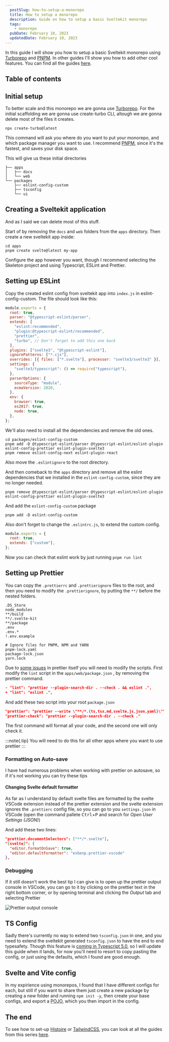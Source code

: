 ```yaml
---
  postSlug: how-to-setup-a-monorepo
  title: How to setup a monorepo
  description: Guide on how to setup a basic Sveltekit monorepo
  tags: 
    - monorepo
  pubDate: February 10, 2023
  updatedDate: February 10, 2023
---
```


In this guide I will show you how to setup a basic Sveltekit monorepo using [Turborepo](https://turbo.buld) and [PNPM](http://pnpm.io). In other guides I'll show you how to add other cool features. You can find all the guides [here](/tags/monorepo).

## Table of contents

## Initial setup

To better scale and this monorepo we are gonna use [Turborepo](https://turbo.build). For the initial scaffolding we are gonna use create-turbo CLI, altough we are gonna delete most of the files it creates.

```bash:Terminal
npx create-turbo@latest
```

This command will ask you where do you want to put your monorepo, and which package manager you want to use. I recommend [PNPM](http://pnpm.io), since it's the fastest, and saves your disk space.

This will give us these initial directories

```bash:Files
├── apps
│   ├── docs
│   └── web
└── packages
    ├── eslint-config-custom
    ├── tsconfig
    └── ui
```

## Creating a Sveltekit application

And as I said we can delete most of this stuff.

Start of by removing the `docs` and `web` folders from the `apps` directory. Then create a new sveltekit app inside:

```bash:Terminal
cd apps
pnpm create svelte@latest my-app
```

Configure the app however you want, though I recommend selecting the Skeleton project and using Typescript, ESLint and Prettier.

## Setting up ESLint

Copy the created eslint config from sveltekit app into `index.js` in eslint-config-custom. The file should look like this:

```js:index.js
module.exports = {
  root: true,
  parser: "@typescript-eslint/parser",
  extends: [
    "eslint:recommended",
    "plugin:@typescript-eslint/recommended",
    "prettier",
    "turbo", // Don't forget to add this one back
  ],
  plugins: ["svelte3", "@typescript-eslint"],
  ignorePatterns: ["*.cjs"],
  overrides: [{ files: ["*.svelte"], processor: "svelte3/svelte3" }],
  settings: {
    "svelte3/typescript": () => require("typescript"),
  },
  parserOptions: {
    sourceType: "module",
    ecmaVersion: 2020,
  },
  env: {
    browser: true,
    es2017: true,
    node: true,
  },
};
```

We'll also need to install all the dependencies and remove the old ones.

```bash:Terminal
cd packages/eslint-config-custom
pnpm add -D @typescript-eslint/parser @typescript-eslint/eslint-plugin eslint-config-prettier eslint-plugin-svelte3
pnpm remove eslint-config-next eslint-plugin-react
```

Also move the `.eslintignore` to the root directory.

And then comeback to the `apps` directory and remove all the eslint dependencies that we installed in the `eslint-config-custom`, since they are no longer needed.

```bash:Terminal
pnpm remove @typescript-eslint/parser @typescript-eslint/eslint-plugin eslint-config-prettier eslint-plugin-svelte3
```

And add the `eslint-config-custom` package

```bash:Terminal
pnpm add -D eslint-config-custom
```

Also don't forget to change the `.eslintrc.js`, to extend the custom config.

```js:.eslintrc.js
module.exports = {
  root: true,
  extends: ["custom"],
};
```

Now you can check that eslint work by just running `pnpm run lint`

## Setting up Prettier

You can copy the `.prettierrc` and `.prettierignore` files to the root, and then you need to modify the `.prettierignore`, by putting the `**/` before the nested folders.

```text:.prettierrc
.DS_Store
node_modules
**/build
**/.svelte-kit
**/package
.env
.env.*
!.env.example

# Ignore files for PNPM, NPM and YARN
pnpm-lock.yaml
package-lock.json
yarn.lock

```

Due to [some issues](https://github.com/prettier/prettier/issues/4081) in prettier itself you will need to modify the scripts.
First modify the `lint` script in the `apps/web/package.json` , by removing the prettier command.

```diff:package.json
- "lint": "prettier --plugin-search-dir . --check . && eslint .",
+ "lint": "eslint .",
```

And add these two script into your root `package.json`

```json:package.json
"prettier": "prettier --write \"**/*.{ts,tsx,md,svelte,js,json,yaml}\"",
"prettier-check": "prettier --plugin-search-dir . --check ."
```

The first command will format all your code, and the second one will only check it.

:::note{.tip}
You will need to do this for all other apps where you want to use prettier
:::

### Formatting on Auto-save

I have had numerous problems when working with prettier on autosave, so if it's not working you can try these tips

#### Changing Svelte default formatter

As far as I understand by default svelte files are formatted by the svelte VSCode extension instead of the prettier extension and the svelte extension ignores the `.prettierc` config file, so you can go to you `settings.json` in VSCode (open the command pallete
<kbd>Ctrl</kbd>+<kbd>P</kbd> and search for _Open User Settings (JSON)_)

And add these two lines:

```json:settings.json
"prettier.documentSelectors": ["**/*.svelte"],
"[svelte]": {
  "editor.formatOnSave": true,
  "editor.defaultFormatter": "esbenp.prettier-vscode"
},
```

### Debugging

If it still doesn't work the best tip I can give is to open up the prettier output console in VSCode, you can go to it by clicking on the prettier text in the right bottom corner, or by opening terminal and clicking the _Output_ tab and selecting Prettier

![Prettier output console](/blog/prettier-output-console.png)

## TS Config

Sadly there's currently no way to extend two `tsconfig.json` in one, and you need to extend the sveltekit generated `tsconfig.json` to have the end to end typesafety. Though this feature is [coming in Typescript 5.0](https://devblogs.microsoft.com/typescript/announcing-typescript-5-0-beta/#supporting-multiple-configuration-files-in-extends), so I will update this guide when it lands, for now you'll need to resort to copy pasting the config, or just using the defaults, which I found are good enough.

## Svelte and Vite config

In my expirience using monorepos, I found that I have different configs for each, but still if you want to share them just create a new package by creating a new folder and running `npm init -y`, then create your base configs, and export a <abbr title="Plain Old Javascript Object">POJO</abbr>, which you then import in the config.

## The end

To see how to set-up [Histoire](https://histoire.dev) or [TailwindCSS](https://tailwindcss.com), you can look at all the guides from this series [here](/tags/monorepo).
